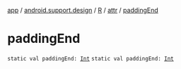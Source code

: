 [app](../../../index.md) / [android.support.design](../../index.md) / [R](../index.md) / [attr](index.md) / [paddingEnd](.)

# paddingEnd

`static val paddingEnd: `[`Int`](https://kotlinlang.org/api/latest/jvm/stdlib/kotlin/-int/index.html)
`static val paddingEnd: `[`Int`](https://kotlinlang.org/api/latest/jvm/stdlib/kotlin/-int/index.html)